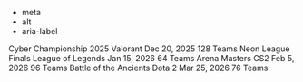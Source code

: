 * meta
* alt
* aria-label

Cyber Championship 2025
Valorant
Dec 20, 2025
128 Teams
Neon League Finals 
League of Legends
Jan 15, 2026
64 Teams
Arena Masters
CS2
Feb 5, 2026
96 Teams
Battle of the Ancients
Dota 2
Mar 25, 2026
76 Teams